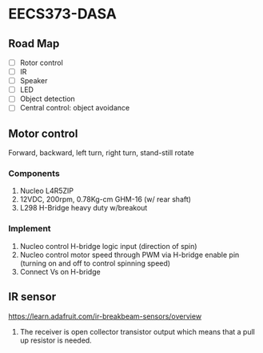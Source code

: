# EECS373-DASA
## Road Map
- [ ] Rotor control
- [ ] IR
- [ ] Speaker
- [ ] LED 
- [ ] Object detection
- [ ] Central control: object avoidance

## Motor control
Forward, backward, left turn, right turn, stand-still rotate
### Components
1. Nucleo L4R5ZIP
2. 12VDC, 200rpm, 0.78Kg-cm GHM-16 (w/ rear shaft)
3. L298 H-Bridge heavy duty w/breakout
### Implement
1. Nucleo control H-bridge logic input (direction of spin)
2. Nucleo control motor speed through PWM via H-bridge enable pin (turning on and off to control spinning speed)
3. Connect Vs on H-bridge

## IR sensor
https://learn.adafruit.com/ir-breakbeam-sensors/overview
1. The receiver is open collector transistor output which means that a pull up resistor is needed.